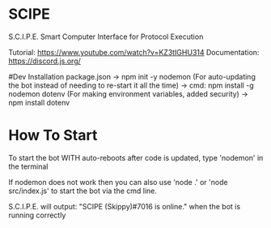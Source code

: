 # SCIPE
S.C.I.P.E.  Smart Computer Interface for Protocol Execution 

Tutorial: https://www.youtube.com/watch?v=KZ3tIGHU314
Documentation: https://discord.js.org/


#Dev Installation
package.json 
-> npm init -y
nodemon (For auto-updating the bot instead of needing to re-start it all the time) 
-> cmd: npm install -g nodemon
dotenv (For making environment variables, added security)
-> npm install dotenv

# How To Start
To start the bot WITH auto-reboots after code is updated, type 'nodemon' in the terminal

If nodemon does not work then you can also use 'node .' or 'node src/index.js' to start the bot via the cmd line.

S.C.I.P.E. will output: "SCIPE (Skippy)#7016 is online." when the bot is running correctly 
